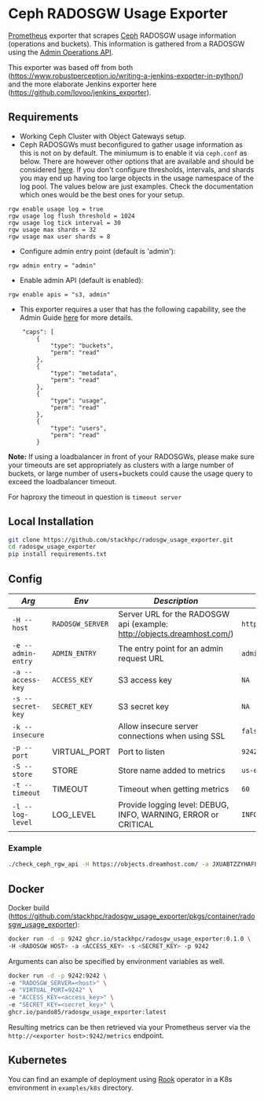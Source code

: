 # Ceph RADOSGW Usage Exporter

[Prometheus](https://prometheus.io/) exporter that scrapes [Ceph](http://ceph.com/) RADOSGW usage
information (operations and buckets). This information is gathered from a RADOSGW using the
[Admin Operations API](http://docs.ceph.com/docs/master/radosgw/adminops/).

This exporter was based off from both
(https://www.robustperception.io/writing-a-jenkins-exporter-in-python/) and the more elaborate
Jenkins exporter here (https://github.com/lovoo/jenkins_exporter).

## Requirements

- Working Ceph Cluster with Object Gateways setup.
- Ceph RADOSGWs must beconfigured to gather usage information as this is not on by default. The
  miniumum is to enable it via `ceph.conf` as below. There are however other options that are
  available and should be considered [here](http://docs.ceph.com/docs/master/radosgw/config-ref/).
  If you don't configure thresholds, intervals, and shards you may end up having too large objects
  in the usage namespace of the log pool. The values below are just examples. Check the
  documentation which ones would be the best ones for your setup.

```
rgw enable usage log = true
rgw usage log flush threshold = 1024
rgw usage log tick interval = 30
rgw usage max shards = 32
rgw usage max user shards = 8

```

- Configure admin entry point (default is 'admin'):

```
rgw admin entry = "admin"
```

- Enable admin API (default is enabled):

```
rgw enable apis = "s3, admin"
```

- This exporter requires a user that has the following capability, see the Admin Guide
  [here](http://docs.ceph.com/docs/master/radosgw/admin/#add-remove-admin-capabilities) for more
  details.

```
    "caps": [
        {
            "type": "buckets",
            "perm": "read"
        },
        {
            "type": "metadata",
            "perm": "read"
        },
        {
            "type": "usage",
            "perm": "read"
        },
        {
            "type": "users",
            "perm": "read"
        }
```

**Note:** If using a loadbalancer in front of your RADOSGWs, please make sure your timeouts are set
appropriately as clusters with a large number of buckets, or large number of users+buckets could
cause the usage query to exceed the loadbalancer timeout.

For haproxy the timeout in question is `timeout server`

## Local Installation

```bash
git clone https://github.com/stackhpc/radosgw_usage_exporter.git
cd radosgw_usage_exporter
pip install requirements.txt
```

## Config

| _Arg_              | _Env_            | _Description_                                                           | _Default_           |
| ------------------ | ---------------- | ----------------------------------------------------------------------- | ------------------- |
| `-H --host`        | `RADOSGW_SERVER` | Server URL for the RADOSGW api (example: http://objects.dreamhost.com/) | `http://radosgw:80` |
| `-e --admin-entry` | `ADMIN_ENTRY`    | The entry point for an admin request URL                                | `admin`             |
| `-a --access-key`  | `ACCESS_KEY`     | S3 access key                                                           | `NA`                |
| `-s --secret-key`  | `SECRET_KEY`     | S3 secret key                                                           | `NA`                |
| `-k --insecure`    |                  | Allow insecure server connections when using SSL                        | `false`             |
| `-p --port`        | VIRTUAL_PORT     | Port to listen                                                          | `9242`              |
| `-S --store`       | STORE            | Store name added to metrics                                             | `us-east-1`         |
| `-t --timeout`     | TIMEOUT          | Timeout when getting metrics                                            | `60`                |
| `-l --log-level`   | LOG_LEVEL        | Provide logging level: DEBUG, INFO, WARNING, ERROR or CRITICAL          | `INFO`              |

### Example

```bash
./check_ceph_rgw_api -H https://objects.dreamhost.com/ -a JXUABTZZYHAFLCMF9VYV -s jjP8RDD0R156atS6ACSy2vNdJLdEPM0TJQ5jD1pw
```

## Docker

Docker build
(https://github.com/stackhpc/radosgw_usage_exporter/pkgs/container/radosgw_usage_exporter):

```bash
docker run -d -p 9242 ghcr.io/stackhpc/radosgw_usage_exporter:0.1.0 \
-H <RADOSGW HOST> -a <ACCESS_KEY> -s <SECRET_KEY> -p 9242
```

Arguments can also be specified by environment variables as well.

```bash
docker run -d -p 9242:9242 \
-e "RADOSGW_SERVER=<host>" \
-e "VIRTUAL_PORT=9242" \
-e "ACCESS_KEY=<access_key>" \
-e "SECRET_KEY=<secret_key>" \
ghcr.io/pando85/radosgw_usage_exporter:latest
```

Resulting metrics can be then retrieved via your Prometheus server via the
`http://<exporter host>:9242/metrics` endpoint.

## Kubernetes

You can find an example of deployment using [Rook](https://rook.io/) operator in a K8s environment
in `examples/k8s` directory.
